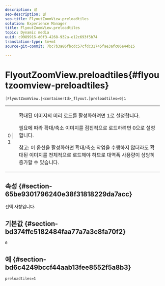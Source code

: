 ```yaml
---
description: 널
seo-description: 널
seo-title: FlyoutZoomView.preloadtiles
solution: Experience Manager
title: FlyoutZoomView.preloadtiles
topic: Dynamic media
uuid: c9989916-d0f3-4268-932a-e12c693f5b74
translation-type: tm+mt
source-git-commit: 7bc7b3a86fbcdc57cfdc31745fae3afc06e44b15

---
```



# FlyoutZoomView.preloadtiles{#flyoutzoomview-preloadtiles}

`[FlyoutZoomView.|<containerId>_flyout.]preloadtiles=0|1`

<table id="table_E314540D347D47699C04EB80D20C0721"> 
 <tbody> 
  <tr> 
   <td colname="col1"> <p> <span class="codeph"> 0 | 1</span> </p> </td> 
   <td colname="col2"> <p> 확대된 이미지의 미리 로드를 활성화하려면 <span class="codeph"> 1로</span> 설정합니다. </p> <p>필요에 따라 확대/축소 이미지를 점진적으로 로드하려면 <span class="codeph"> 0으로</span> 설정합니다. </p> <p> <p>참고: 이 옵션을 활성화하면 확대/축소 작업을 수행하지 않더라도 확대된 이미지를 전체적으로 로드해야 하므로 대역폭 사용량이 상당히 증가할 수 있습니다. </p> </p> </td> 
  </tr> 
 </tbody> 
</table>

## 속성 {#section-65be9301796240e38f31818229da7acc}

선택 사항입니다.

## 기본값 {#section-bd374ffc5182484faa77a7a3c8fa70f2}

`0`

## 예 {#section-bd6c4249bccf44aab13fee8552f5a8b3}

`preloadtiles=1`
